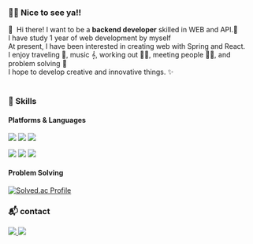 ### 👯‍♀️ Nice to see ya!!

<p>
  👋&nbsp; Hi there! I want to be a <b>backend developer</b> skilled in WEB and API.🚀<br/>
  I have study 1 year of web development by myself<br/>
  At present, I have been interested in creating web with Spring and React.<br/>
  I enjoy traveling 🛫, music 𝄞, working out 🧗🏻, meeting people 👯‍♀️, and problem solving 📝 <br/>
  I hope to develop creative and innovative things. ✨ <br/><br/>
</p>



### 💪 Skills
#### Platforms & Languages
<p>
  <img src="https://img.shields.io/badge/spring-6DB33F?style=for-the-badge&logo=spring&logoColor=white"> 
  <img src="https://img.shields.io/badge/springboot-6DB33F?style=for-the-badge&logo=springboot&logoColor=white">
 <img src="https://img.shields.io/badge/react-61DAFB?style=for-the-badge&logo=react&logoColor=black">
</p>
<p>
  <img src="https://img.shields.io/badge/java-007396?style=for-the-badge&logo=java&logoColor=white">
  <img src="https://img.shields.io/badge/python-3776AB?style=for-the-badge&logo=python&logoColor=white"> 
  <img src="https://img.shields.io/badge/javascript-F7DF1E?style=for-the-badge&logo=javascript&logoColor=black">
</p>


#### Problem Solving
[![Solved.ac Profile](http://mazassumnida.wtf/api/v2/generate_badge?boj=yeonuel)](https://solved.ac/yeonuel/)


### 📬 contact 

<p>
  <a href="https://yeoneul-tech.tistory.com/" target="_blank"><img src="https://img.shields.io/badge/tistory-000000?style=for-the-badge&logo=tistory&logoColor=white"> 
  <a href="mailto:qwefghnm1212@gmail.com" target="_blank"><img src="https://img.shields.io/badge/gmail-EA4335?style=for-the-badge&logo=tistory&logoColor=white"> 
</p>




